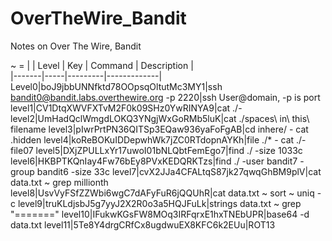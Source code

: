 # OverTheWire_Bandit
Notes on Over The Wire, Bandit

~ =  |
| Level | Key | Command | Description |  
|-------|-----|---------|-------------|
Level0|boJ9jbbUNNfktd78OOpsqOltutMc3MY1|ssh bandit0@bandit.labs.overthewire.org -p 2220|ssh User@domain, -p is port
level1|CV1DtqXWVFXTvM2F0k09SHz0YwRINYA9|cat ./-
level2|UmHadQclWmgdLOKQ3YNgjWxGoRMb5luK|cat ./spaces\ in\ this\ filename
level3|pIwrPrtPN36QITSp3EQaw936yaFoFgAB|cd inhere/ - cat .hidden
level4|koReBOKuIDDepwhWk7jZC0RTdopnAYKh|file ./* - cat ./-file07
level5|DXjZPULLxYr17uwoI01bNLQbtFemEgo7|find ./ -size 1033c
level6|HKBPTKQnIay4Fw76bEy8PVxKEDQRKTzs|find ./ -user bandit7 -group bandit6 -size 33c
level7|cvX2JJa4CFALtqS87jk27qwqGhBM9plV|cat data.txt ~ grep millionth
level8|UsvVyFSfZZWbi6wgC7dAFyFuR6jQQUhR|cat data.txt ~ sort ~ uniq -c
level9|truKLdjsbJ5g7yyJ2X2R0o3a5HQJFuLk|strings data.txt ~ grep "======="
level10|IFukwKGsFW8MOq3IRFqrxE1hxTNEbUPR|base64 -d data.txt
level11|5Te8Y4drgCRfCx8ugdwuEX8KFC6k2EUu|ROT13
